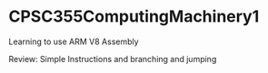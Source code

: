# CPSC355ComputingMachinery1
Learning to use ARM V8 Assembly

Review: Simple Instructions and branching and jumping
